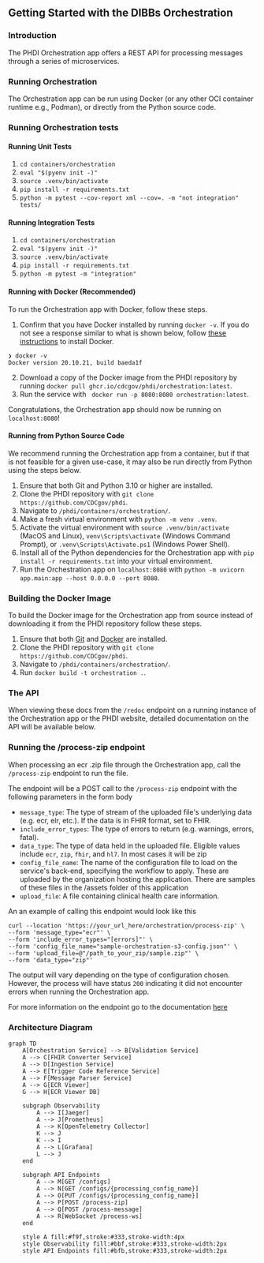 ## Getting Started with the DIBBs Orchestration

### Introduction
The PHDI Orchestration app offers a REST API for processing messages through a series of microservices.

### Running Orchestration

The Orchestration app can be run using Docker (or any other OCI container runtime e.g., Podman), or directly from the Python source code.

### Running Orchestration tests
#### Running Unit Tests
1. `cd containers/orchestration`
2. `eval "$(pyenv init -)"`
3. `source .venv/bin/activate`
4. `pip install -r requirements.txt`
5. `python -m pytest --cov-report xml --cov=. -m "not integration" tests/`

#### Running Integration Tests
1. `cd containers/orchestration`
2. `eval "$(pyenv init -)"`
3. `source .venv/bin/activate`
4. `pip install -r requirements.txt`
5. `python -m pytest -m "integration"`

#### Running with Docker (Recommended)

To run the Orchestration app with Docker, follow these steps.
1. Confirm that you have Docker installed by running `docker -v`. If you do not see a response similar to what is shown below, follow [these instructions](https://docs.docker.com/get-docker/) to install Docker.
```
❯ docker -v
Docker version 20.10.21, build baeda1f
``` 
2. Download a copy of the Docker image from the PHDI repository by running `docker pull ghcr.io/cdcgov/phdi/orchestration:latest`.
3. Run the service with ` docker run -p 8080:8080 orchestration:latest`.

Congratulations, the Orchestration app should now be running on `localhost:8080`!

#### Running from Python Source Code

We recommend running the Orchestration app from a container, but if that is not feasible for a given use-case, it may also be run directly from Python using the steps below.

1. Ensure that both Git and Python 3.10 or higher are installed.
2. Clone the PHDI repository with `git clone https://github.com/CDCgov/phdi`.
3. Navigate to `/phdi/containers/orchestration/`.
4. Make a fresh virtual environment with `python -m venv .venv`.
5. Activate the virtual environment with `source .venv/bin/activate` (MacOS and Linux), `venv\Scripts\activate` (Windows Command Prompt), or `.venv\Scripts\Activate.ps1` (Windows Power Shell).
5. Install all of the Python dependencies for the Orchestration app with `pip install -r requirements.txt` into your virtual environment.
6. Run the Orchestration app on `localhost:8080` with `python -m uvicorn app.main:app --host 0.0.0.0 --port 8080`. 

### Building the Docker Image

To build the Docker image for the Orchestration app from source instead of downloading it from the PHDI repository follow these steps.
1. Ensure that both [Git](https://git-scm.com/book/en/v2/Getting-Started-Installing-Git) and [Docker](https://docs.docker.com/get-docker/) are installed.
2. Clone the PHDI repository with `git clone https://github.com/CDCgov/phdi`.
3. Navigate to `/phdi/containers/orchestration/`.
4. Run `docker build -t orchestration .`.

### The API 

When viewing these docs from the `/redoc` endpoint on a running instance of the Orchestration app or the PHDI website, detailed documentation on the API will be available below. 

### Running the /process-zip endpoint
When processing an ecr .zip file through the Orchestration app, call the `/process-zip` endpoint to run the file. 

The endpoint will be a POST call to the `/process-zip` endpoint with the following parameters in the form body

- `message_type`: The type of stream of the uploaded file's underlying data (e.g. ecr, elr, etc.). If the data is in FHIR format, set to FHIR.
- `include_error_types`: The type of errors to return (e.g. warnings, errors, fatal).
- `data_type`: The type of data held in the uploaded file. Eligible values include `ecr`, `zip`, `fhir`, and `hl7`. In most cases it will be zip
- `config_file_name`: The name of the configuration file to load on the service's back-end, specifying the workflow to apply. These are uploaded by the organization hosting the application. There are samples of these files in the /assets folder of this application
- `upload_file`: A file containing clinical health care information. 

An an example of calling this endpoint would look like this 

```
curl --location 'https://your_url_here/orchestration/process-zip' \
--form 'message_type="ecr"' \
--form 'include_error_types="[errors]"' \
--form 'config_file_name="sample-orchestration-s3-config.json"' \
--form 'upload_file=@"/path_to_your_zip/sample.zip"' \
--form 'data_type="zip"'
```

The output will vary depending on the type of configuration chosen. However, the process will have status `200` indicating it did not encounter errors when running the Orchestration app.

For more information on the endpoint go to the documentation [here](https://cdcgov.github.io/phdi/latest/containers/orchestration.html)

### Architecture Diagram

```mermaid
graph TD
    A[Orchestration Service] --> B[Validation Service]
    A --> C[FHIR Converter Service]
    A --> D[Ingestion Service]
    A --> E[Trigger Code Reference Service]
    A --> F[Message Parser Service]
    A --> G[ECR Viewer]
    G --> H[ECR Viewer DB]

    subgraph Observability
        A --> I[Jaeger]
        A --> J[Prometheus]
        A --> K[OpenTelemetry Collector]
        K --> J
        K --> I
        A --> L[Grafana]
        L --> J
    end

    subgraph API Endpoints
        A --> M[GET /configs]
        A --> N[GET /configs/{processing_config_name}]
        A --> O[PUT /configs/{processing_config_name}]
        A --> P[POST /process-zip]
        A --> Q[POST /process-message]
        A --> R[WebSocket /process-ws]
    end

    style A fill:#f9f,stroke:#333,stroke-width:4px
    style Observability fill:#bbf,stroke:#333,stroke-width:2px
    style API Endpoints fill:#bfb,stroke:#333,stroke-width:2px
```
